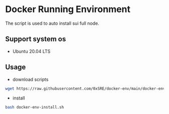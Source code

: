 # Docker Running Environment

The script is used to auto install sui full node.

## Support system os

* Ubuntu 20.04 LTS

## Usage

* download scripts

```bash
wget https://raw.githubusercontent.com/0xSRE/docker-env/main/docker-env-install.sh
```

* install

```bash
bash docker-env-install.sh
```
